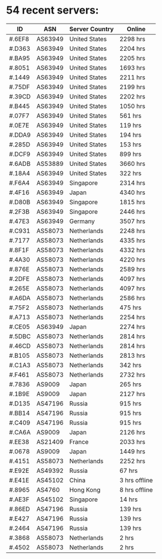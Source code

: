 # 54 recent servers:

| ID | ASN | Server Country | Online |
| ------ | ------ | ------ | ------ |
| #.6EF8 | AS63949 | United States | 2298 hrs |
| #.D363 | AS63949 | United States | 2204 hrs |
| #.BA95 | AS63949 | United States | 2205 hrs |
| #.8051 | AS63949 | United States | 1693 hrs |
| #.1449 | AS63949 | United States | 2211 hrs |
| #.75DF | AS63949 | United States | 2199 hrs |
| #.39CD | AS63949 | United States | 2202 hrs |
| #.B445 | AS63949 | United States | 1050 hrs |
| #.07F7 | AS63949 | United States | 561 hrs |
| #.0E7E | AS63949 | United States | 119 hrs |
| #.DDA9 | AS63949 | United States | 194 hrs |
| #.285D | AS63949 | United States | 153 hrs |
| #.DCF9 | AS63949 | United States | 899 hrs |
| #.6ADB | AS53889 | United States | 3660 hrs |
| #.18A4 | AS63949 | United States | 322 hrs |
| #.F6A4 | AS63949 | Singapore | 2314 hrs |
| #.4F16 | AS63949 | Japan | 4340 hrs |
| #.D80B | AS63949 | Singapore | 1815 hrs |
| #.2F3B | AS63949 | Singapore | 2446 hrs |
| #.47E3 | AS63949 | Germany | 3507 hrs |
| #.C931 | AS58073 | Netherlands | 2248 hrs |
| #.7177 | AS58073 | Netherlands | 4335 hrs |
| #.8F1F | AS58073 | Netherlands | 4332 hrs |
| #.4A30 | AS58073 | Netherlands | 4220 hrs |
| #.876E | AS58073 | Netherlands | 2589 hrs |
| #.2DFE | AS58073 | Netherlands | 4097 hrs |
| #.265E | AS58073 | Netherlands | 4097 hrs |
| #.A6DA | AS58073 | Netherlands | 2586 hrs |
| #.75F2 | AS58073 | Netherlands | 475 hrs |
| #.A713 | AS58073 | Netherlands | 2254 hrs |
| #.CE05 | AS63949 | Japan | 2274 hrs |
| #.5DBC | AS58073 | Netherlands | 2814 hrs |
| #.46CD | AS58073 | Netherlands | 2814 hrs |
| #.B105 | AS58073 | Netherlands | 2813 hrs |
| #.C1A3 | AS58073 | Netherlands | 342 hrs |
| #.F461 | AS58073 | Netherlands | 2732 hrs |
| #.7836 | AS9009 | Japan | 265 hrs |
| #.1B9E | AS9009 | Japan | 2127 hrs |
| #.D135 | AS47196 | Russia | 915 hrs |
| #.BB14 | AS47196 | Russia | 915 hrs |
| #.C409 | AS47196 | Russia | 915 hrs |
| #.CA6A | AS9009 | Japan | 2126 hrs |
| #.EE38 | AS21409 | France | 2033 hrs |
| #.0678 | AS9009 | Japan | 1449 hrs |
| #.4151 | AS58073 | Netherlands | 2252 hrs |
| #.E92E | AS49392 | Russia | 67 hrs |
| #.E41E | AS45102 | China | 3 hrs offline |
| #.8965 | AS4760 | Hong Kong | 8 hrs offline |
| #.AE3F | AS45102 | Singapore | 14 hrs |
| #.86ED | AS47196 | Russia | 139 hrs |
| #.E427 | AS47196 | Russia | 139 hrs |
| #.2464 | AS47196 | Russia | 139 hrs |
| #.3868 | AS58073 | Netherlands | 2 hrs |
| #.4502 | AS58073 | Netherlands | 2 hrs |

